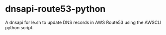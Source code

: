 # dnsapi-route53-python
A dnsapi for le.sh to update DNS records in AWS Route53 using the AWSCLI python script.
